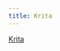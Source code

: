 ```yaml
---
title: Krita
---
```


[Krita](https://opensource.com/life/16/4/nick-hamilton-linuxfest-northwest-2016-krita)
